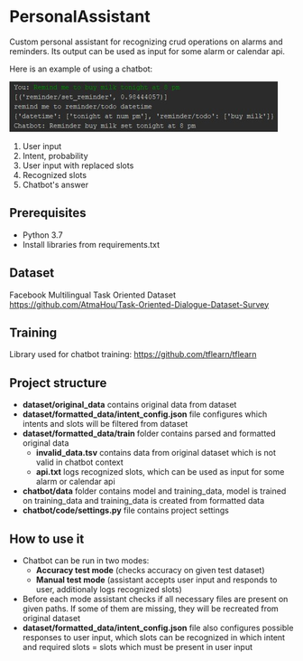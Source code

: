 # PersonalAssistant
 
 Custom personal assistant for recognizing crud operations on alarms and reminders.
 Its output can be used as input for some alarm or calendar api.
 
 Here is an example of using a chatbot:
 
 ![alt text](https://github.com/Korma96/PersonalAssistant/blob/master/example.jpg)
 1. User input
 2. Intent, probability
 3. User input with replaced slots
 4. Recognized slots
 5. Chatbot's answer
 
## Prerequisites
- Python 3.7
- Install libraries from requirements.txt


## Dataset
Facebook Multilingual Task Oriented Dataset
https://github.com/AtmaHou/Task-Oriented-Dialogue-Dataset-Survey


## Training
Library used for chatbot training: https://github.com/tflearn/tflearn


## Project structure
- **dataset/original_data** contains original data from dataset
- **dataset/formatted_data/intent_config.json** file configures which intents and slots will be filtered from dataset
- **dataset/formatted_data/train** folder contains parsed and formatted original data
    - **invalid_data.tsv** contains data from original dataset which is not valid in chatbot context
    - **api.txt** logs recognized slots, which can be used as input for some alarm or calendar api
- **chatbot/data** folder contains model and training_data, model is trained on training_data and training_data is created from formatted data
- **chatbot/code/settings.py** file contains project settings


## How to use it
- Chatbot can be run in two modes:
    - **Accuracy test mode** (checks accuracy on given test dataset)
    - **Manual test mode** (assistant accepts user input and responds to user, additionaly logs recognized slots)
- Before each mode assistant checks if all necessary files are present on given paths. If some of them are missing, they will be recreated from original dataset
- **dataset/formatted_data/intent_config.json** file also configures possible responses to user input, which slots can be recognized in which intent and required slots = slots which must be present in user input
